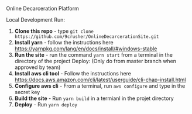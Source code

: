 

Online Decarceration Platform

Local Development
    Run: 
1. **Clone this repo** - type ```git clone https://github.com/9crusher/OnlineDecarcerationSite.git```
2. **Install yarn** - follow the instructions here https://yarnpkg.com/lang/en/docs/install/#windows-stable
3. **Run the site** - run the command ```yarn start``` from a terminal in the directory of the project
    Deploy: (Only do from master branch when approved by team)
1. **Install aws cli tool** - Follow the instructions here https://docs.aws.amazon.com/cli/latest/userguide/cli-chap-install.html
2. **Configure aws cli** - From a terminal, run ```aws configure``` and type in the secret key
3. **Build the site** - Run ```yarn build``` in a termianl in the projet directory
4. **Deploy** - Run ```yarn deploy```


